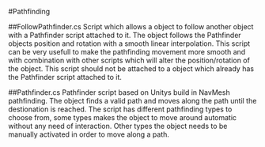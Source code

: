#Pathfinding

##FollowPathfinder.cs
Script which allows a object to follow another object with a Pathfinder script attached to it.
The object follows the Pathfinder objects position and rotation with a smooth linear interpolation.
This script can be very usefull to make the pathfinding movement more smooth and with combination with
other scripts which will alter the position/rotation of the object. This script should not be attached to a
object which already has the Pathfinder script attached to it.

##Pathfinder.cs
Pathfinder script based on Unitys build in NavMesh pathfinding.
The object finds a valid path and moves along the path until the destionation is reached.
The script has different pathfinding types to choose from, some types makes the object to move around automatic 
without any need of interaction. Other types the object needs to be manually activated in order to move along a path.
